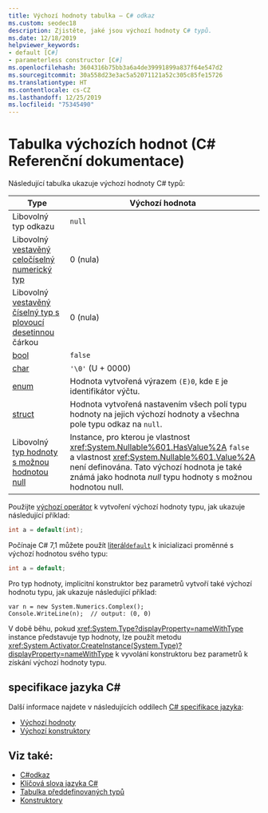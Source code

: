 ```yaml
---
title: Výchozí hodnoty tabulka – C# odkaz
ms.custom: seodec18
description: Zjistěte, jaké jsou výchozí hodnoty C# typů.
ms.date: 12/18/2019
helpviewer_keywords:
- default [C#]
- parameterless constructor [C#]
ms.openlocfilehash: 3604316b75bb3a6a4de39991899a837f64e547d2
ms.sourcegitcommit: 30a558d23e3ac5a52071121a52c305c85fe15726
ms.translationtype: HT
ms.contentlocale: cs-CZ
ms.lasthandoff: 12/25/2019
ms.locfileid: "75345490"
---
```

# <a name="default-values-table-c-reference"></a>Tabulka výchozích hodnot (C# Referenční dokumentace)

Následující tabulka ukazuje výchozí hodnoty C# typů:

|Type|Výchozí hodnota|
|---------|------------------|
|Libovolný typ odkazu|`null`|
|Libovolný [vestavěný celočíselný numerický typ](../builtin-types/integral-numeric-types.md)|0 (nula)|
|Libovolný [vestavěný číselný typ s plovoucí desetinnou](../builtin-types/floating-point-numeric-types.md) čárkou|0 (nula)|
|[bool](../builtin-types/bool.md)|`false`|
|[char](../builtin-types/char.md)|`'\0'` (U + 0000)|
|[enum](../builtin-types/enum.md)|Hodnota vytvořená výrazem `(E)0`, kde `E` je identifikátor výčtu.|
|[struct](struct.md)|Hodnota vytvořená nastavením všech polí typu hodnoty na jejich výchozí hodnoty a všechna pole typu odkaz na `null`.|
|Libovolný [typ hodnoty s možnou hodnotou null](../builtin-types/nullable-value-types.md)|Instance, pro kterou je vlastnost <xref:System.Nullable%601.HasValue%2A> `false` a vlastnost <xref:System.Nullable%601.Value%2A> není definována. Tato výchozí hodnota je také známá jako hodnota *null* typu hodnoty s možnou hodnotou null.|

Použijte [výchozí operátor](../operators/default.md) k vytvoření výchozí hodnoty typu, jak ukazuje následující příklad:

```csharp
int a = default(int);
```

Počínaje C# 7,1 můžete použít [literál`default`](../operators/default.md#default-literal) k inicializaci proměnné s výchozí hodnotou svého typu:

```csharp
int a = default;
```

Pro typ hodnoty, implicitní konstruktor bez parametrů vytvoří také výchozí hodnotu typu, jak ukazuje následující příklad:

```csharp-interactive
var n = new System.Numerics.Complex();
Console.WriteLine(n);  // output: (0, 0)
```

V době běhu, pokud <xref:System.Type?displayProperty=nameWithType> instance představuje typ hodnoty, lze použít metodu <xref:System.Activator.CreateInstance(System.Type)?displayProperty=nameWithType> k vyvolání konstruktoru bez parametrů k získání výchozí hodnoty typu.

## <a name="c-language-specification"></a>specifikace jazyka C#

Další informace najdete v následujících oddílech [ C# specifikace jazyka](~/_csharplang/spec/introduction.md):

- [Výchozí hodnoty](~/_csharplang/spec/variables.md#default-values)
- [Výchozí konstruktory](~/_csharplang/spec/types.md#default-constructors)

## <a name="see-also"></a>Viz také:

- [C#odkaz](../index.md)
- [Klíčová slova jazyka C#](index.md)
- [Tabulka předdefinovaných typů](built-in-types-table.md)
- [Konstruktory](../../programming-guide/classes-and-structs/constructors.md)
